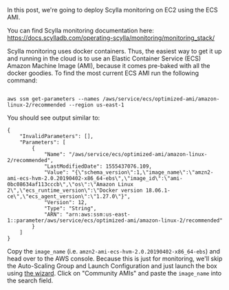 In this post, we're going to deploy Scylla monitoring on EC2 using the ECS AMI.

You can find Scylla monitoring documentation here:
https://docs.scylladb.com/operating-scylla/monitoring/monitoring_stack/

Scylla monitoring uses docker containers.  Thus, the easiest way to get it up and running in the cloud is to use an Elastic Container Service (ECS) Amazon Machine Image (AMI), because it comes pre-baked with all the docker goodies.  To find the most current ECS AMI run the following command:

```

aws ssm get-parameters --names /aws/service/ecs/optimized-ami/amazon-linux-2/recommended --region us-east-1

```

You should see output similar to:

```
{
    "InvalidParameters": [],
    "Parameters": [
        {
            "Name": "/aws/service/ecs/optimized-ami/amazon-linux-2/recommended",
            "LastModifiedDate": 1555437076.109,
            "Value": "{\"schema_version\":1,\"image_name\":\"amzn2-ami-ecs-hvm-2.0.20190402-x86_64-ebs\",\"image_id\":\"ami-0bc08634af113cccb\",\"os\":\"Amazon Linux 2\",\"ecs_runtime_version\":\"Docker version 18.06.1-ce\",\"ecs_agent_version\":\"1.27.0\"}",
            "Version": 12,
            "Type": "String",
            "ARN": "arn:aws:ssm:us-east-1::parameter/aws/service/ecs/optimized-ami/amazon-linux-2/recommended"
        }
    ]
}
```

Copy the `image_name` (i.e. `amzn2-ami-ecs-hvm-2.0.20190402-x86_64-ebs`) and head over to the AWS console.  Because this is just for monitoring, we'll skip the Auto-Scaling Group and Launch Configuration and just launch the box using [the wizard](https://console.aws.amazon.com/ec2/v2/home?region=us-east-1#LaunchInstanceWizard:).  Click on "Community AMIs" and paste the `image_name` into the search field.





